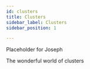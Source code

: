 ```yaml
---
id: clusters
title: Clusters
sidebar_label: Clusters
sidebar_position: 1

---
```


Placeholder for Joseph

The wonderful world of clusters